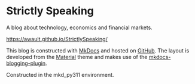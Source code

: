 # Strictly Speaking
A blog about technology, economics and financial markets.

https://awault.github.io/StrictlySpeaking/

This blog is constructed with [MkDocs](https://www.mkdocs.org/) and hosted on [GitHub](https://github.com/awault/StrictlySpeaking). The layout is developed from the [Material](https://squidfunk.github.io/mkdocs-material/) theme and makes use of the [mkdocs-blogging-plugin](https://pypi.org/project/mkdocs-blogging-plugin/).

Constructed in the mkd_py311 environment.

